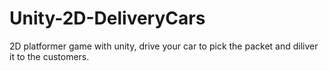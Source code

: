 # Unity-2D-DeliveryCars
2D platformer game with unity, drive your car to pick the packet and diliver it to the customers.
